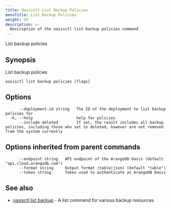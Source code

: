 ```yaml
---
title: Oasisctl List Backup Policies
menuTitle: List Backup Policies
weight: 45
description: >-
  Description of the oasisctl list backup policies command
---
```

List backup policies

## Synopsis

List backup policies

```
oasisctl list backup policies [flags]
```

## Options

```
      --deployment-id string   The ID of the deployment to list backup policies for
  -h, --help                   help for policies
      --include-deleted        If set, the result includes all backup policies, including those who set to deleted, however are not removed from the system currently
```

## Options inherited from parent commands

```
      --endpoint string   API endpoint of the ArangoDB Oasis (default "api.cloud.arangodb.com")
      --format string     Output format (table|json) (default "table")
      --token string      Token used to authenticate at ArangoDB Oasis
```

## See also

* [oasisctl list backup](list-backup.md)	 - A list command for various backup resources

